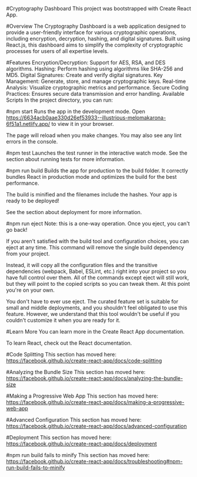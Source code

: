 #Cryptography Dashboard
This project was bootstrapped with Create React App.

#Overview
The Cryptography Dashboard is a web application designed to provide a user-friendly interface for various cryptographic operations, including encryption, decryption, hashing, and digital signatures. Built using React.js, this dashboard aims to simplify the complexity of cryptographic processes for users of all expertise levels.

#Features
Encryption/Decryption: Support for AES, RSA, and DES algorithms.
Hashing: Perform hashing using algorithms like SHA-256 and MD5.
Digital Signatures: Create and verify digital signatures.
Key Management: Generate, store, and manage cryptographic keys.
Real-time Analysis: Visualize cryptographic metrics and performance.
Secure Coding Practices: Ensures secure data transmission and error handling.
Available Scripts
In the project directory, you can run:

#npm start
Runs the app in the development mode.
Open https://6634acb0aae330d26ef53933--illustrious-melomakarona-6f51a1.netlify.app/ to view it in your browser.

The page will reload when you make changes.
You may also see any lint errors in the console.

#npm test
Launches the test runner in the interactive watch mode.
See the section about running tests for more information.

#npm run build
Builds the app for production to the build folder.
It correctly bundles React in production mode and optimizes the build for the best performance.

The build is minified and the filenames include the hashes.
Your app is ready to be deployed!

See the section about deployment for more information.

#npm run eject
Note: this is a one-way operation. Once you eject, you can't go back!

If you aren't satisfied with the build tool and configuration choices, you can eject at any time. This command will remove the single build dependency from your project.

Instead, it will copy all the configuration files and the transitive dependencies (webpack, Babel, ESLint, etc.) right into your project so you have full control over them. All of the commands except eject will still work, but they will point to the copied scripts so you can tweak them. At this point you're on your own.

You don't have to ever use eject. The curated feature set is suitable for small and middle deployments, and you shouldn't feel obligated to use this feature. However, we understand that this tool wouldn't be useful if you couldn't customize it when you are ready for it.

#Learn More
You can learn more in the Create React App documentation.

To learn React, check out the React documentation.

#Code Splitting
This section has moved here: https://facebook.github.io/create-react-app/docs/code-splitting

#Analyzing the Bundle Size
This section has moved here: https://facebook.github.io/create-react-app/docs/analyzing-the-bundle-size

#Making a Progressive Web App
This section has moved here: https://facebook.github.io/create-react-app/docs/making-a-progressive-web-app

#Advanced Configuration
This section has moved here: https://facebook.github.io/create-react-app/docs/advanced-configuration

#Deployment
This section has moved here: https://facebook.github.io/create-react-app/docs/deployment

#npm run build fails to minify
This section has moved here: https://facebook.github.io/create-react-app/docs/troubleshooting#npm-run-build-fails-to-minify
